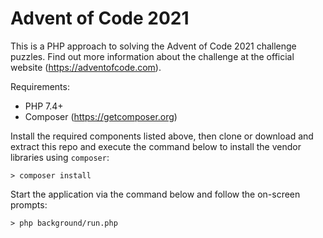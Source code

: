 # Advent of Code 2021

This is a PHP approach to solving the Advent of Code 2021 challenge puzzles. Find out more information about the challenge at the official website (https://adventofcode.com).

Requirements:
- PHP 7.4+
- Composer (https://getcomposer.org)

Install the required components listed above, then clone or download and extract this repo and execute the command below to install the vendor libraries using `composer`:

```
> composer install
``` 

Start the application via the command below and follow the on-screen prompts:
```
> php background/run.php
```

